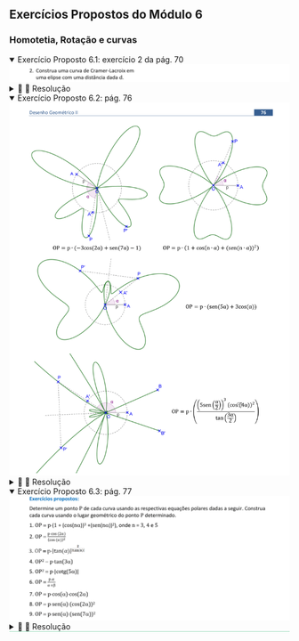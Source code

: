 <link rel="stylesheet" href="../../imagens/style.css">

<script type="text/x-mathjax-config">
  MathJax.Hub.Config({
    showProcessingMessages: false,
    tex2jax: { inlineMath: [['$','$'],['\\(','\\)']] }
  });
</script>
<script type="text/javascript" src="https://cdn.mathjax.org/mathjax/latest/MathJax.js?config=TeX-MML-AM_HTMLorMML"></script>

<h2 id="inicio">Exercícios Propostos do Módulo 6</h2>
<h3>Homotetia, Rotação e curvas</h3> 
  <details open><summary>Exercício Proposto 6.1: exercício 2 da pág. 70</summary>
  <img src="../../modulo6/apostila_nova_2022b-70c.png" />
  <div class="combo"><details class="sub"><summary>&#x1f4cf; &#x1f4d0; Resolução</summary>
	<p>Vamos construir uma curva de Cramer-Lacroix a partir de uma elipse e de uma distância <b>d</b>.</p>
	  <ul class="slider">
		  <li>
			   <input type="radio" id="001p" name="sl">
			   <label for="001p"></label>
			   <img src="70_04_01.png"/>
			   <figcaption>Construa uma elipse que passa por um ponto <b>K</b> e defina o segmento de medida <b>d</b>.</figcaption>
		   </li>
		   <li>
			   <input type="radio" id="002p" name="sl">
			   <label for="002p"></label>
			   <img src="70_04_02.png"/>
			   <figcaption>Encontre o centro <b>O</b> da elipse.</figcaption>
		   </li>
		   <li>
			   <input type="radio" id="003p" name="sl">
			   <label for="003p"></label>
			   <img src="70_04_04.png"/>
			   <figcaption>Escolha um ponto <b>A</b> da elipse e defina o segmento <b>AB = d</b> tal que <b>AB &perp; OA</b>.</figcaption>
		   </li>
		   <li>
			   <input type="radio" id="004p" name="sl">
			   <label for="004p"></label>
			   <img src="70_04_05.png"/>
			   <figcaption>Construa o segmento <b>OC &perp; OA</b> tal que <b>AC = d</b>.</figcaption>
		   </li>
		   <li>
			   <input type="radio" id="006p" name="sl">
			   <label for="006p"></label>
			   <img src="70_04_06.png"/>
			   <figcaption>Defina o segmento <b>BO</b>, e encontre o ponto <b>D &isin; OA</b> tal que <b>DO = BO</b>.</figcaption>
		   </li>
		   <li>
			   <input type="radio" id="007p" name="sl">
			   <label for="007p"></label>
			   <img src="70_04_07.png"/>
			   <figcaption>Os lugares geométricos de <b>C</b> e de <b>D</b> em relação ao ponto <b>A</b> definem uma curva de Cramer-Lacroix.</figcaption>
		   </li>
		</ul>
		<img src="70_04_00.png" class="fundo"/>
  </details></div></details>
  <details open><summary>Exercício Proposto 6.2: pág. 76</summary>
  <img src="../../modulo6/apostila_nova_2022b-76.png" />
  <div class="combo"><details class="sub"><summary>&#x1f4cf; &#x1f4d0; Resolução</summary>
	<p>Vamos construir curvas ornamentais usando suas equações com coordenadas polares. Defina o parâmetro <b>OA = p</b> da curva, escolha um ponto <b>A'</b> da circunferência e defina um ângulo <b>&alpha; = AOA'</b>. Construa a circunferência com centro em <b>O</b> e raio com a medida indicada da equação polar em função do ângulo <b>&alpha;</b>.</p>
	  <ul class="slider">
		  <li>
			   <input type="radio" id="008p" name="sl">
			   <label for="008p"></label>
			   <img src="76_01_00.png"/>
			   <figcaption>Os lugares geométricos de <b>P</b> e de <b>P'</b> em relação ao ponto <b>A'</b> definem uma curva ornamental com parâmetro <b>p</b>.</figcaption>
		   </li>
		   <li>
			   <input type="radio" id="009p" name="sl">
			   <label for="009p"></label>
			   <img src="76_01_01.png"/>
			   <figcaption>Defina o número <b>n</b>. O lugar geométrico de <b>P</b> em relação ao ponto <b>A'</b> define uma curva ornamental com parâmetro <b>p</b>.</figcaption>
		   </li>
		   <li>
			   <input type="radio" id="011p" name="sl">
			   <label for="011p"></label>
			   <img src="76_01_02.png"/>
			   <figcaption>Encontre o simétrico de <b>P</b> em relação a um raio da circunferência. Os lugares geométricos de <b>P</b> e de <b>P'</b> em relação ao ponto <b>A'</b> definem uma curva ornamental com parâmetro <b>p</b>.</figcaption>
		   </li>
		   <li>
			   <input type="radio" id="010p" name="sl">
			   <label for="010p"></label>
			   <img src="76_01_03.png"/>
			   <figcaption>Encontre o simétrico de <b>P</b> em relação a uma corda da circunferência. Os lugares geométricos de <b>P</b> e de <b>P'</b> em relação ao ponto <b>A'</b> definem uma curva ornamental com parâmetro <b>p</b>.</figcaption>
		   </li>
		</ul>
		<img src="76_01_00.png" style="visibility:hidden;" class="fundo"/>
  </details></div></details>
  <details open style="border-bottom: 1px solid #a2dec0;"><summary>Exercício Proposto 6.3: pág. 77</summary>
  <img src="../../modulo6/apostila_nova_2022b-77a.png" />
  <div class="combo"><details class="sub"><summary>&#x1f4cf; &#x1f4d0; Resolução</summary>
	<p>Vamos construir curvas ornamentais usando suas equações com coordenadas polares. Defina o parâmetro <b>OA = p</b> da curva, escolha um ponto <b>A'</b> da circunferência e defina um ângulo <b>&alpha; = AOA'</b>. Construa a circunferência com centro em <b>O</b> e raio com a medida indicada da equação polar em função do ângulo <b>&alpha;</b>.</p>
	  <ul class="slider">
		  <li>
			   <input type="radio" id="025p" name="sl">
			   <label for="025p"></label>
			   <img src="77_02_00.png"/>
			   <figcaption><b>1</b>. Defina o número <b>n</b>. O lugar geométrico de <b>P</b> em relação ao ponto <b>A'</b> define uma curva ornamental com parâmetro <b>p</b>.</figcaption>
		   </li>
		   <li>
			   <input type="radio" id="022p" name="sl">
			   <label for="022p"></label>
			   <img src="77_02_01.png"/>
			   <figcaption><b>2</b>. O lugar geométrico de <b>P</b> em relação ao ponto <b>A'</b> define uma curva lemniscata com parâmetro <b>p</b>.</figcaption>
		   </li>
		   <li>
			   <input type="radio" id="023p" name="sl">
			   <label for="023p"></label>
			   <img src="77_02_02.png"/>
			   <figcaption><b>3</b>. O lugar geométrico de <b>P</b> em relação ao ponto <b>A'</b> define uma curva ornamental com parâmetro <b>p</b>.</figcaption>
		   </li>
		   <li>
			   <input type="radio" id="021p" name="sl">
			   <label for="021p"></label>
			   <img src="77_02_03.png"/>
			   <figcaption><b>4</b>. O lugar geométrico de <b>P</b> em relação ao ponto <b>A'</b> define uma curva ornamental com parâmetro <b>p</b>.</figcaption>
		   </li>
		   <li>
			   <input type="radio" id="024p" name="sl">
			   <label for="024p"></label>
			   <img src="77_02_04.png"/>
			   <figcaption><b>5</b>. O lugar geométrico de <b>P</b> em relação ao ponto <b>A'</b> define uma curva ornamental com parâmetro <b>p</b>.</figcaption>
		   </li>
		   <li>
			   <input type="radio" id="026p" name="sl">
			   <label for="026p"></label>
			   <img src="77_02_05.png"/>
			   <figcaption><b>6</b>. Escolha um ângulo central <b>&beta;</b>. O lugar geométrico de <b>P</b> em relação ao ponto <b>A'</b> define uma espiral com parâmetro <b>p</b>.</figcaption>
		   </li>
		   <li>
			   <input type="radio" id="027p" name="sl">
			   <label for="027p"></label>
			   <img src="77_02_06.png"/>
			   <figcaption><b>7</b>. O lugar geométrico de <b>P</b> em relação ao ponto <b>A'</b> define uma curva torpedo com parâmetro <b>p</b>.</figcaption>
		   </li>
		   <li>
			   <input type="radio" id="028p" name="sl">
			   <label for="028p"></label>
			   <img src="77_02_07.png"/>
			   <figcaption><b>8</b>. O lugar geométrico de <b>P</b> em relação ao ponto <b>A'</b> define uma curva torpedo com parâmetro <b>p</b>.</figcaption>
		   </li>
		   <li>
			   <input type="radio" id="029p" name="sl">
			   <label for="029p"></label>
			   <img src="77_02_08.png"/>
			   <figcaption><b>9</b>. O lugar geométrico de <b>P</b> em relação ao ponto <b>A'</b> define uma curva ornamental com parâmetro <b>p</b>.</figcaption>
		   </li>
		</ul>
		<img src="77_02_00.png" style="visibility:hidden;" class="fundo"/>
  </details></div></details>



